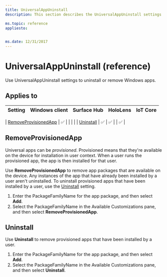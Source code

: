 ```yaml
---
title: UniversalAppUninstall
description: This section describes the UniversalAppUninstall settings that you can configure in provisioning packages for Windows 10 using Windows Configuration Designer. 

ms.topic: reference
appliesto: 
 

ms.date: 12/31/2017
--- 
```


# UniversalAppUninstall (reference) 


Use UniversalAppUninstall settings to uninstall or remove Windows apps. 


## Applies to 

| Setting   | Windows client | Surface Hub | HoloLens | IoT Core |
| --- | :---: | :---: | :---: | :---: | 

| [RemoveProvisionedApp](#removeprovisionedapp) | ✅ |  |  |   |
| [Uninstall](#uninstall) | ✅ | ✅ |  | ✅  | 

## RemoveProvisionedApp 

Universal apps can be *provisioned*. Provisioned means that they're available on the device for installation in user context. When a user runs the provisioned app, the app is then installed for that user.  

Use **RemoveProvisionedApp** to remove app packages that are available on the device. Any instances of the app that have already been installed by a user aren't uninstalled. To uninstall provisioned apps that have been installed by a user, use the [Uninstall](#uninstall) setting. 

1. Enter the PackageFamilyName for the app package, and then select **Add**.
2. Select the PackageFamilyName in the Available Customizations pane, and then select **RemoveProvisionedApp**. 

## Uninstall 

Use **Uninstall** to remove provisioned apps that have been installed by a user. 

1. Enter the PackageFamilyName for the app package, and then select **Add**.
2. Select the PackageFamilyName in the Available Customizations pane, and then select **Uninstall**.
